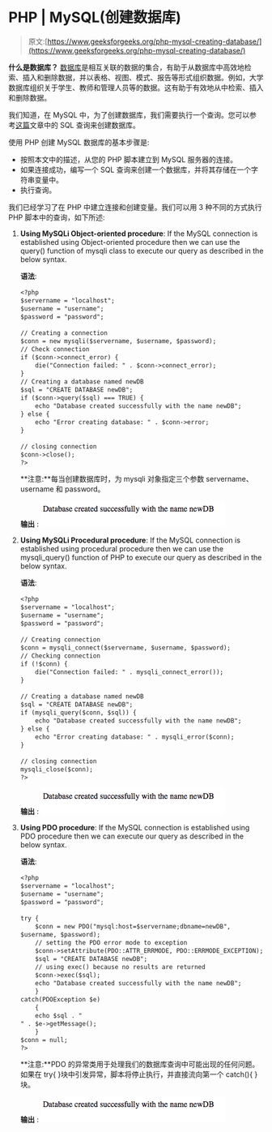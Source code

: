 # PHP | MySQL(创建数据库)

> 原文:[https://www.geeksforgeeks.org/php-mysql-creating-database/](https://www.geeksforgeeks.org/php-mysql-creating-database/)

**什么是数据库？**
[数据库](https://www.geeksforgeeks.org/database-management-system-introduction-set-1/)是相互关联的数据的集合，有助于从数据库中高效地检索、插入和删除数据，并以表格、视图、模式、报告等形式组织数据。例如，大学数据库组织关于学生、教师和管理人员等的数据。这有助于有效地从中检索、插入和删除数据。

我们知道，在 MySQL 中，为了创建数据库，我们需要执行一个查询。您可以参考[这篇](https://www.geeksforgeeks.org/sql-create/)文章中的 SQL 查询来创建数据库。

使用 PHP 创建 MySQL 数据库的基本步骤是:

*   按照本文中的描述，从您的 PHP 脚本建立到 MySQL 服务器的连接。
*   如果连接成功，编写一个 SQL 查询来创建一个数据库，并将其存储在一个字符串变量中。
*   执行查询。

我们已经学习了在 PHP 中建立连接和创建变量。我们可以用 3 种不同的方式执行 PHP 脚本中的查询，如下所述:

1.  **Using MySQLi Object-oriented procedure**: If the MySQL connection is established using Object-oriented procedure then we can use the query() function of mysqli class to execute our query as described in the below syntax.

    **语法**:

    ```
    <?php
    $servername = "localhost";
    $username = "username";
    $password = "password";

    // Creating a connection
    $conn = new mysqli($servername, $username, $password);
    // Check connection
    if ($conn->connect_error) {
        die("Connection failed: " . $conn->connect_error);
    } 
    // Creating a database named newDB
    $sql = "CREATE DATABASE newDB";
    if ($conn->query($sql) === TRUE) {
        echo "Database created successfully with the name newDB";
    } else {
        echo "Error creating database: " . $conn->error;
    }

    // closing connection
    $conn->close();
    ?>

    ```

    **注意:**每当创建数据库时，为 mysqli 对象指定三个参数 servername、username 和 password。

    **输出** :
    ![](img/0372ad54130b5c274b7db023ff338eca.png)

2.  **Using MySQLi Procedural procedure**: If the MySQL connection is established using procedural procedure then we can use the mysqli_query() function of PHP to execute our query as described in the below syntax.

    **语法**:

    ```
    <?php
    $servername = "localhost";
    $username = "username";
    $password = "password";

    // Creating connection
    $conn = mysqli_connect($servername, $username, $password);
    // Checking connection
    if (!$conn) {
        die("Connection failed: " . mysqli_connect_error());
    }

    // Creating a database named newDB
    $sql = "CREATE DATABASE newDB";
    if (mysqli_query($conn, $sql)) {
        echo "Database created successfully with the name newDB";
    } else {
        echo "Error creating database: " . mysqli_error($conn);
    }

    // closing connection
    mysqli_close($conn);
    ?>

    ```

    **输出** :
    ![](img/0372ad54130b5c274b7db023ff338eca.png)

3.  **Using PDO procedure**: If the MySQL connection is established using PDO procedure then we can execute our query as described in the below syntax.

    **语法**:

    ```
    <?php
    $servername = "localhost";
    $username = "username";
    $password = "password";

    try {
        $conn = new PDO("mysql:host=$servername;dbname=newDB", $username, $password);
        // setting the PDO error mode to exception
        $conn->setAttribute(PDO::ATTR_ERRMODE, PDO::ERRMODE_EXCEPTION);
        $sql = "CREATE DATABASE newDB";
        // using exec() because no results are returned
        $conn->exec($sql);
        echo "Database created successfully with the name newDB";
        }
    catch(PDOException $e)
        {
        echo $sql . "
    " . $e->getMessage();
        }
    $conn = null;
    ?>

    ```

    **注意:**PDO 的异常类用于处理我们的数据库查询中可能出现的任何问题。如果在 try{ }块中引发异常，脚本将停止执行，并直接流向第一个 catch(){ }块。

    **输出** :
    ![](img/0372ad54130b5c274b7db023ff338eca.png)